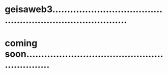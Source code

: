 # geisaweb3..............................................................................
# coming soon.............................................................
